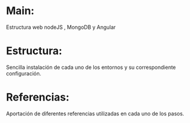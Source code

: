 # Main:
Estructura web nodeJS , MongoDB y Angular

# Estructura:
Sencilla instalación de cada uno de los entornos y su correspondiente configuración.

# Referencias:
Aportación de diferentes referencias utilizadas en cada uno de los pasos.
